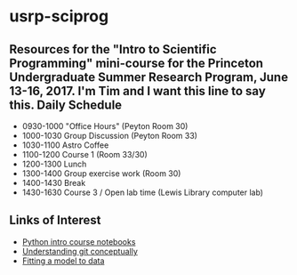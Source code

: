 # usrp-sciprog
Resources for the "Intro to Scientific Programming" mini-course for the Princeton Undergraduate Summer Research Program, June 13-16, 2017.  I'm Tim and I want this line to say this.
Daily Schedule
----------

* 0930-1000 "Office Hours"  (Peyton Room 30)
* 1000-1030  Group Discussion (Peyton Room 33)
* 1030-1100  Astro Coffee
* 1100-1200  Course 1 (Room 33/30)
* 1200-1300  Lunch
* 1300-1400  Group exercise work (Room 30)
* 1400-1430  Break 
* 1430-1630  Course 3 / Open lab time (Lewis Library computer lab)


Links of Interest
------------------

* [Python intro course notebooks](https://github.com/jakevdp/2014_fall_ASTR599/tree/master/notebooks)
* [Understanding git conceptually](https://www.sbf5.com/~cduan/technical/git/)
* [Fitting a model to data](http://arxiv.org/abs/1008.4686)
